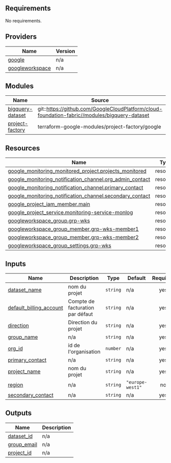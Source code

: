 <!-- BEGIN_TF_DOCS -->
## Requirements

No requirements.

## Providers

| Name | Version |
|------|---------|
| <a name="provider_google"></a> [google](#provider\_google) | n/a |
| <a name="provider_googleworkspace"></a> [googleworkspace](#provider\_googleworkspace) | n/a |

## Modules

| Name | Source | Version |
|------|--------|---------|
| <a name="module_bigquery-dataset"></a> [bigquery-dataset](#module\_bigquery-dataset) | git::https://github.com/GoogleCloudPlatform/cloud-foundation-fabric//modules/bigquery-dataset | v26.0.0 |
| <a name="module_project-factory"></a> [project-factory](#module\_project-factory) | terraform-google-modules/project-factory/google | ~> 14.3 |

## Resources

| Name | Type |
|------|------|
| [google_monitoring_monitored_project.projects_monitored](https://registry.terraform.io/providers/hashicorp/google/latest/docs/resources/monitoring_monitored_project) | resource |
| [google_monitoring_notification_channel.org_admin_contact](https://registry.terraform.io/providers/hashicorp/google/latest/docs/resources/monitoring_notification_channel) | resource |
| [google_monitoring_notification_channel.primary_contact](https://registry.terraform.io/providers/hashicorp/google/latest/docs/resources/monitoring_notification_channel) | resource |
| [google_monitoring_notification_channel.secondary_contact](https://registry.terraform.io/providers/hashicorp/google/latest/docs/resources/monitoring_notification_channel) | resource |
| [google_project_iam_member.main](https://registry.terraform.io/providers/hashicorp/google/latest/docs/resources/project_iam_member) | resource |
| [google_project_service.monitoring-service-monlog](https://registry.terraform.io/providers/hashicorp/google/latest/docs/resources/project_service) | resource |
| [googleworkspace_group.grp-wks](https://registry.terraform.io/providers/hashicorp/googleworkspace/latest/docs/resources/group) | resource |
| [googleworkspace_group_member.grp-wks-member1](https://registry.terraform.io/providers/hashicorp/googleworkspace/latest/docs/resources/group_member) | resource |
| [googleworkspace_group_member.grp-wks-member2](https://registry.terraform.io/providers/hashicorp/googleworkspace/latest/docs/resources/group_member) | resource |
| [googleworkspace_group_settings.grp-wks](https://registry.terraform.io/providers/hashicorp/googleworkspace/latest/docs/resources/group_settings) | resource |

## Inputs

| Name | Description | Type | Default | Required |
|------|-------------|------|---------|:--------:|
| <a name="input_dataset_name"></a> [dataset\_name](#input\_dataset\_name) | nom du projet | `string` | n/a | yes |
| <a name="input_default_billing_account"></a> [default\_billing\_account](#input\_default\_billing\_account) | Compte de facturation par défaut | `string` | n/a | yes |
| <a name="input_direction"></a> [direction](#input\_direction) | Direction du projet | `string` | n/a | yes |
| <a name="input_group_name"></a> [group\_name](#input\_group\_name) | n/a | `string` | n/a | yes |
| <a name="input_org_id"></a> [org\_id](#input\_org\_id) | id de l'organisation | `number` | n/a | yes |
| <a name="input_primary_contact"></a> [primary\_contact](#input\_primary\_contact) | n/a | `string` | n/a | yes |
| <a name="input_project_name"></a> [project\_name](#input\_project\_name) | nom du projet | `string` | n/a | yes |
| <a name="input_region"></a> [region](#input\_region) | n/a | `string` | `"europe-west1"` | no |
| <a name="input_secondary_contact"></a> [secondary\_contact](#input\_secondary\_contact) | n/a | `string` | n/a | yes |

## Outputs

| Name | Description |
|------|-------------|
| <a name="output_dataset_id"></a> [dataset\_id](#output\_dataset\_id) | n/a |
| <a name="output_group_email"></a> [group\_email](#output\_group\_email) | n/a |
| <a name="output_project_id"></a> [project\_id](#output\_project\_id) | n/a |
<!-- END_TF_DOCS -->